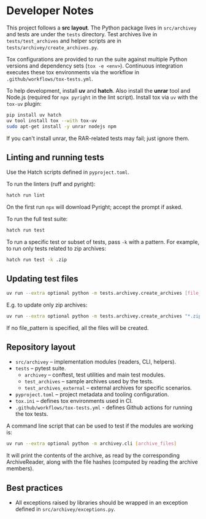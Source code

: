 # Developer Notes

This project follows a **src layout**. The Python package lives in
`src/archivey` and tests are under the `tests` directory.  Test archives live in
`tests/test_archives` and helper scripts are in `tests/archivey/create_archives.py`.

Tox configurations are provided to run the suite against multiple Python
versions and dependency sets (`tox -e <env>`).  Continuous integration executes
these tox environments via the workflow in `.github/workflows/tox-tests.yml`.

To help development, install **uv** and **hatch**. Also install the **unrar** tool
and Node.js (required for `npx pyright` in the lint script). Install tox via `uv`
with the `tox-uv` plugin:

```bash
pip install uv hatch
uv tool install tox --with tox-uv
sudo apt-get install -y unrar nodejs npm
```

If you can't install unrar, the RAR-related tests may fail; just ignore them.

## Linting and running tests

Use the Hatch scripts defined in `pyproject.toml`.

To run the linters (ruff and pyright):

```bash
hatch run lint
```

On the first run `npx` will download Pyright; accept the prompt if asked.

To run the full test suite:

```bash
hatch run test
```

To run a specific test or subset of tests, pass `-k` with a pattern. For example,
to run only tests related to zip archives:

```bash
hatch run test -k .zip
```

## Updating test files

```bash
uv run --extra optional python -m tests.archivey.create_archives [file_pattern]
```

E.g. to update only zip archives:

```bash
uv run --extra optional python -m tests.archivey.create_archives "*.zip"
```

If no file_pattern is specified, all the files will be created.


## Repository layout

- `src/archivey` – implementation modules (readers, CLI, helpers).
- `tests` – pytest suite.
  - `archivey` – conftest, test utilities and main test modules.
  - `test_archives` – sample archives used by the tests.
  - `test_archives_external` – external archives for specific scenarios.
- `pyproject.toml` – project metadata and tooling configuration.
- `tox.ini` – defines tox environments used in CI.
- `.github/workflows/tox-tests.yml` - defines Github actions for running the tox tests.

A command line script that can be used to test if the modules are working is:

```bash
uv run --extra optional python -m archivey.cli [archive_files]
```

It will print the contents of the archive, as read by the corresponding ArchiveReader,
along with the file hashes (computed by reading the archive members).


## Best practices

- All exceptions raised by libraries should be wrapped in an exception defined in
`src/archivey/exceptions.py`.
